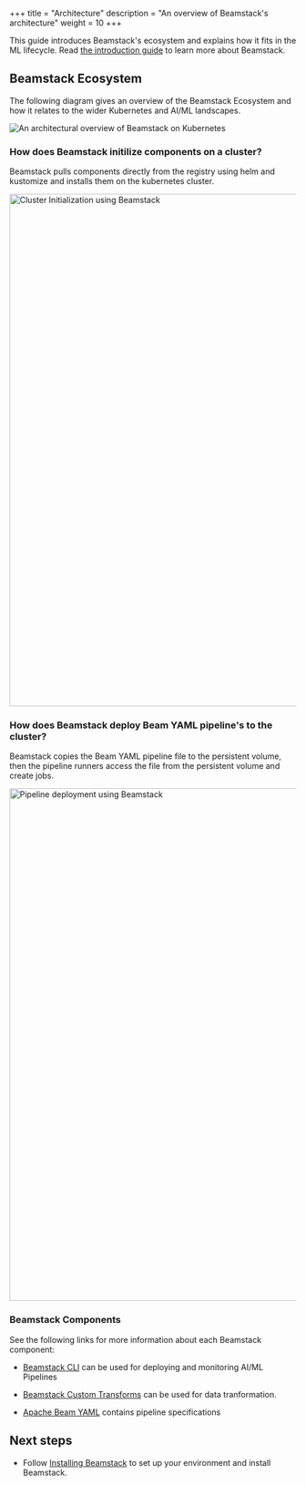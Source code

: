 +++
title = "Architecture"
description = "An overview of Beamstack's architecture"
weight = 10
+++

This guide introduces Beamstack's ecosystem and explains how it fits in the ML lifecycle. Read [the introduction guide](/docs/getting-started/introduction) to learn more about Beamstack.

## Beamstack Ecosystem

The following diagram gives an overview of the Beamstack Ecosystem and how it relates to the wider
Kubernetes and AI/ML landscapes.

<img src="/docs/getting-started/images/beam-arch.png"
  alt="An architectural overview of Beamstack on Kubernetes"
  class="mt-3 mb-3">

### How does Beamstack initilize components on a cluster?

Beamstack pulls components directly from the registry using helm and kustomize and installs them on the kubernetes cluster.

<img src="/docs/getting-started/images/initialization.png"
  alt="Cluster Initialization using Beamstack"
  class="mt-3 mb-3"
  width="900">

### How does Beamstack deploy Beam YAML pipeline's to the cluster?

Beamstack copies the Beam YAML pipeline file to the persistent volume, then the pipeline runners access the file from the persistent volume and create jobs.

<img src="/docs/getting-started/images/deploy.png"
  alt="Pipeline deployment using Beamstack"
  class="mt-3 mb-3"
  width="900">



### Beamstack Components

See the following links for more information about each Beamstack component:

- [Beamstack CLI](https://github.com/BeamStackProj/beamstack-cli) can be used for deploying and monitoring AI/ML Pipelines

- [Beamstack Custom Transforms](https://github.com/BeamStackProj/transforms) can be used for data
  tranformation.

- [Apache Beam YAML](https://beam.apache.org/documentation/sdks/yaml/) contains pipeline specifications

## Next steps

- Follow [Installing Beamstack](/docs/getting-started/installing-beamstack/) to set up your environment and install Beamstack.
